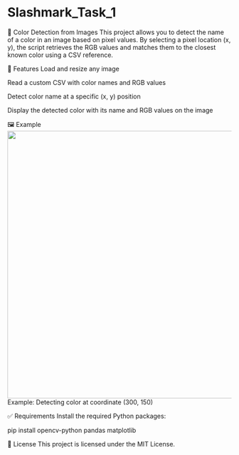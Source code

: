 # Slashmark_Task_1

🎨 Color Detection from Images
This project allows you to detect the name of a color in an image based on pixel values. By selecting a pixel location (x, y), the script retrieves the RGB values and matches them to the closest known color using a CSV reference.

📌 Features
Load and resize any image

Read a custom CSV with color names and RGB values

Detect color name at a specific (x, y) position

Display the detected color with its name and RGB values on the image

🖼️ Example
<img src="screenshot.png" width="600"/>
Example: Detecting color at coordinate (300, 150)

✅ Requirements
Install the required Python packages:


pip install opencv-python pandas matplotlib

📘 License
This project is licensed under the MIT License.

